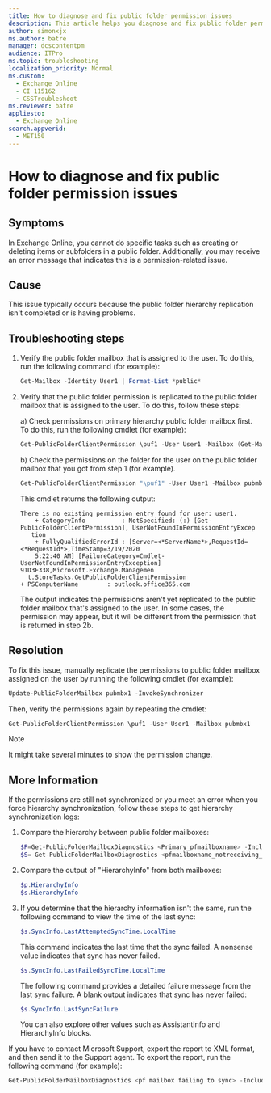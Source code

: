 ```yaml
---
title: How to diagnose and fix public folder permission issues
description: This article helps you diagnose and fix public folder permission-related issues.
author: simonxjx
ms.author: batre
manager: dcscontentpm
audience: ITPro
ms.topic: troubleshooting
localization_priority: Normal
ms.custom: 
  - Exchange Online
  - CI 115162
  - CSSTroubleshoot
ms.reviewer: batre
appliesto: 
  - Exchange Online
search.appverid: 
  - MET150
---
```

# How to diagnose and fix public folder permission issues

## Symptoms

In Exchange Online, you cannot do specific tasks such as creating or deleting items or subfolders in a public folder. Additionally, you may receive an error message that indicates this is a permission-related issue.

## Cause

This issue typically occurs because the public folder hierarchy replication isn't completed or is having problems.

## Troubleshooting steps

1. Verify the public folder mailbox that is assigned to the user. To do this, run the following command (for example):

    ```powershell
    Get-Mailbox -Identity User1 | Format-List *public*
    ```

2. Verify that the public folder permission is replicated to the public folder mailbox that is assigned to the user. To do this, follow these steps:

    a) Check permissions on primary hierarchy public folder mailbox first. To do this, run the following cmdlet (for example):

    ```powershell
    Get-PublicFolderClientPermission \puf1 -User User1 -Mailbox (Get-Mailbox -PublicFolder | ?{$_.IsRootPublicFolderMailbox -eq "True"}).Name
    ```

    b) Check the permissions on the folder for the user on the public folder mailbox that you got from step 1 (for example).

    ```powershell
    Get-PublicFolderClientPermission "\puf1" -User User1 -Mailbox pubmbx1
    ```

    This cmdlet returns the following output:

    ```output
    There is no existing permission entry found for user: user1.
        + CategoryInfo          : NotSpecified: (:) [Get-PublicFolderClientPermission], UserNotFoundInPermissionEntryExcep
       tion
        + FullyQualifiedErrorId : [Server=<*ServerName*>,RequestId=<*RequestId*>,TimeStamp=3/19/2020
        5:22:40 AM] [FailureCategory=Cmdlet-UserNotFoundInPermissionEntryException] 91D3F338,Microsoft.Exchange.Managemen
      t.StoreTasks.GetPublicFolderClientPermission
    + PSComputerName        : outlook.office365.com
    ```

    The output indicates the permissions aren't yet replicated to the public folder mailbox that's assigned to the user. In some cases, the permission may appear, but it will be different from the permission that is returned in step 2b.

## Resolution

To fix this issue, manually replicate the permissions to public folder mailbox assigned on the user by running the following cmdlet (for example):

```powershell
Update-PublicFolderMailbox pubmbx1 -InvokeSynchronizer
```

Then, verify the permissions again by repeating the cmdlet:

```powershell
Get-PublicFolderClientPermission \puf1 -User User1 -Mailbox pubmbx1
```

> [!NOTE]
> It might take several minutes to show the permission change.

## More Information

If the permissions are still not synchronized or you meet an error when you force hierarchy synchronization, follow these steps to get hierarchy synchronization logs:

1. Compare the hierarchy between public folder mailboxes:

    ```powershell
    $P=Get-PublicFolderMailboxDiagnostics <Primary_pfmailboxname> -IncludeHierarchyInfo
    $S= Get-PublicFolderMailboxDiagnostics <pfmailboxname_notreceiving_hierarchy> -IncludeHierarchyInfo
    ```

2. Compare the output of "HierarchyInfo" from both mailboxes:

    ```powershell
    $p.HierarchyInfo
    $s.HierarchyInfo
    ```

3. If you determine that the hierarchy information isn't the same, run the following command to view the time of the last sync:

    ```Powershell
    $s.SyncInfo.LastAttemptedSyncTime.LocalTime
    ```

    This command indicates the last time that the sync failed. A nonsense value indicates that sync has never failed.

    ```Powershell
    $s.SyncInfo.LastFailedSyncTime.LocalTime
    ```

    The following command provides a detailed failure message from the last sync failure. A blank output indicates that sync has never failed:

    ```Powershell
    $s.SyncInfo.LastSyncFailure
    ```

    You can also explore other values such as AssistantInfo and HierarchyInfo blocks.

If you have to contact Microsoft Support, export the report to XML format, and then send it to the Support agent. To export the report, run the following command (for example):

```powershell
Get-PublicFolderMailboxDiagnostics <pf mailbox failing to sync> -IncludeHierarchyInfo |Export-Clixml epf.xml
```
